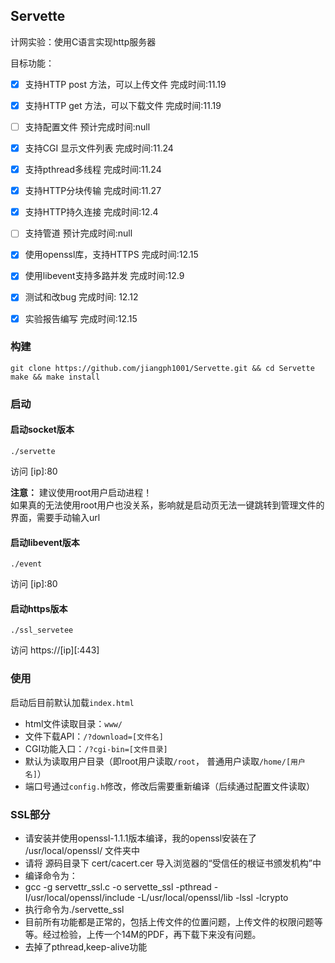 
## Servette

计网实验：使用C语言实现http服务器

目标功能：
- [x] 支持HTTP post 方法，可以上传文件 完成时间:11.19
- [x] 支持HTTP get  方法，可以下载文件 完成时间:11.19
- [ ] 支持配置文件 预计完成时间:null
- [x] 支持CGI 显示文件列表 完成时间:11.24
- [x] 支持pthread多线程 完成时间:11.24
- [x] 支持HTTP分块传输 完成时间:11.27
- [x] 支持HTTP持久连接 完成时间:12.4
- [ ] 支持管道 预计完成时间:null
- [x] 使用openssl库，支持HTTPS 完成时间:12.15
- [x] 使用libevent支持多路并发 完成时间:12.9
- [x] 测试和改bug 完成时间: 12.12
- [x] 实验报告编写  完成时间:12.15


### 构建

```
git clone https://github.com/jiangph1001/Servette.git && cd Servette
make && make install 
```

### 启动


#### 启动socket版本
```
./servette
```
访问
[ip]:80

**注意：**
建议使用root用户启动进程！  
如果真的无法使用root用户也没关系，影响就是启动页无法一键跳转到管理文件的界面，需要手动输入url

#### 启动libevent版本

```
./event
```
访问
[ip]:80

#### 启动https版本

```
./ssl_servetee
```
访问
https://[ip][:443]

### 使用

启动后目前默认加载`index.html`  

- html文件读取目录：`www/`
- 文件下载API：`/?download=[文件名] ` 
- CGI功能入口：`/?cgi-bin=[文件目录]`  
- 默认为读取用户目录（即root用户读取`/root`， 普通用户读取`/home/[用户名]`）
- 端口号通过`config.h`修改，修改后需要重新编译（后续通过配置文件读取）

### SSL部分
- 请安装并使用openssl-1.1.1版本编译，我的openssl安装在了 /usr/local/openssl/ 文件夹中
- 请将 源码目录下 cert/cacert.cer 导入浏览器的“受信任的根证书颁发机构”中
- 编译命令为：
- gcc -g servettr_ssl.c -o servette_ssl -pthread -I/usr/local/openssl/include -L/usr/local/openssl/lib -lssl -lcrypto
- 执行命令为./servette_ssl
- 目前所有功能都是正常的，包括上传文件的位置问题，上传文件的权限问题等等。经过检验，上传一个14M的PDF，再下载下来没有问题。
- 去掉了pthread,keep-alive功能



